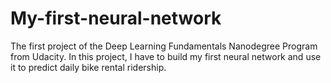 # My-first-neural-network
The first project of the Deep Learning Fundamentals Nanodegree Program from Udacity. In this project, I have to build my first neural network and use it to predict daily bike rental ridership.
